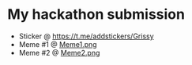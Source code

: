 # My hackathon submission
* Sticker @ https://t.me/addstickers/Grissy <br>
* Meme #1 @ [Meme1.png](./Meme1.png) <br>
* Meme #2 @ [Meme2.png](./Meme2.png)
